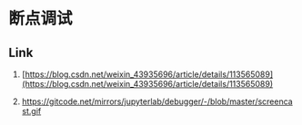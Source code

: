 # 断点调试

## Link
1. [https://blog.csdn.net/weixin_43935696/article/details/113565089](https://blog.csdn.net/weixin_43935696/article/details/113565089)

2. https://gitcode.net/mirrors/jupyterlab/debugger/-/blob/master/screencast.gif
